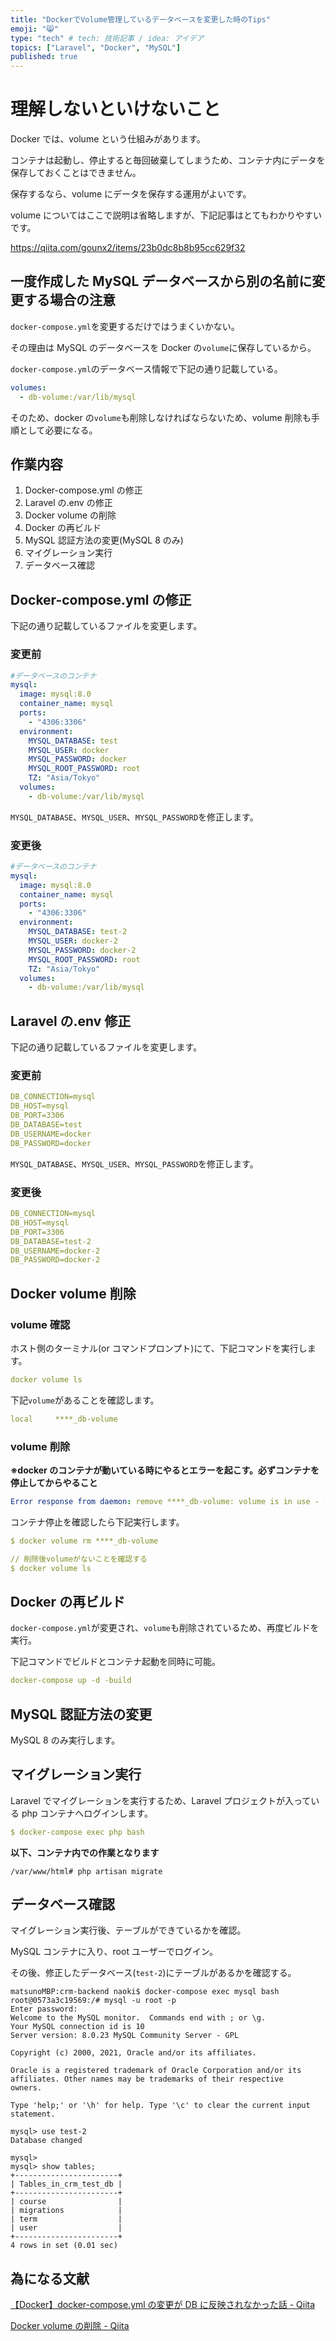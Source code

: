 ```yaml
---
title: "DockerでVolume管理しているデータベースを変更した時のTips"
emoji: "😸"
type: "tech" # tech: 技術記事 / idea: アイデア
topics: ["Laravel", "Docker", "MySQL"]
published: true
---
```


# 理解しないといけないこと

Docker では、volume という仕組みがあります。

コンテナは起動し、停止すると毎回破棄してしまうため、コンテナ内にデータを保存しておくことはできません。

保存するなら、volume にデータを保存する運用がよいです。

volume についてはここで説明は省略しますが、下記記事はとてもわかりやすいです。

https://qiita.com/gounx2/items/23b0dc8b8b95cc629f32

## 一度作成した MySQL データベースから別の名前に変更する場合の注意

`docker-compose.yml`を変更するだけではうまくいかない。

その理由は MySQL のデータベースを Docker の`volume`に保存しているから。

`docker-compose.yml`のデータベース情報で下記の通り記載している。

```yaml
volumes:
  - db-volume:/var/lib/mysql
```

そのため、docker の`volume`も削除しなければならないため、volume 削除も手順として必要になる。

## 作業内容

1. Docker-compose.yml の修正
2. Laravel の.env の修正
3. Docker volume の削除
4. Docker の再ビルド
5. MySQL 認証方法の変更(MySQL 8 のみ)
6. マイグレーション実行
7. データベース確認

## Docker-compose.yml の修正

下記の通り記載しているファイルを変更します。

### **変更前**

```yaml
#データベースのコンテナ
mysql:
  image: mysql:8.0
  container_name: mysql
  ports:
    - "4306:3306"
  environment:
    MYSQL_DATABASE: test
    MYSQL_USER: docker
    MYSQL_PASSWORD: docker
    MYSQL_ROOT_PASSWORD: root
    TZ: "Asia/Tokyo"
  volumes:
    - db-volume:/var/lib/mysql
```

`MYSQL_DATABASE`、`MYSQL_USER`、`MYSQL_PASSWORD`を修正します。

### **変更後**

```yaml
#データベースのコンテナ
mysql:
  image: mysql:8.0
  container_name: mysql
  ports:
    - "4306:3306"
  environment:
    MYSQL_DATABASE: test-2
    MYSQL_USER: docker-2
    MYSQL_PASSWORD: docker-2
    MYSQL_ROOT_PASSWORD: root
    TZ: "Asia/Tokyo"
  volumes:
    - db-volume:/var/lib/mysql
```

## Laravel の.env 修正

下記の通り記載しているファイルを変更します。

### **変更前**

```yaml
DB_CONNECTION=mysql
DB_HOST=mysql
DB_PORT=3306
DB_DATABASE=test
DB_USERNAME=docker
DB_PASSWORD=docker
```

`MYSQL_DATABASE`、`MYSQL_USER`、`MYSQL_PASSWORD`を修正します。

### **変更後**

```yaml
DB_CONNECTION=mysql
DB_HOST=mysql
DB_PORT=3306
DB_DATABASE=test-2
DB_USERNAME=docker-2
DB_PASSWORD=docker-2
```

## Docker volume 削除

### volume 確認

ホスト側のターミナル(or コマンドプロンプト)にて、下記コマンドを実行します。

```yaml
docker volume ls
```

下記`volume`があることを確認します。

```yaml
local     ****_db-volume
```

### volume 削除

**※docker のコンテナが動いている時にやるとエラーを起こす。必ずコンテナを停止してからやること**

```yaml
Error response from daemon: remove ****_db-volume: volume is in use - [48abed9a0abfe9b06a5bba351f0ea862d16ead41d40e48a50981a0dec5c72a29]
```

コンテナ停止を確認したら下記実行します。

```yaml
$ docker volume rm ****_db-volume

// 削除後volumeがないことを確認する
$ docker volume ls
```

## Docker の再ビルド

`docker-compose.yml`が変更され、`volume`も削除されているため、再度ビルドを実行。

下記コマンドでビルドとコンテナ起動を同時に可能。

```yaml
docker-compose up -d -build
```

## MySQL 認証方法の変更

MySQL 8 のみ実行します。

## マイグレーション実行

Laravel でマイグレーションを実行するため、Laravel プロジェクトが入っている php コンテナへログインします。

```yaml
$ docker-compose exec php bash
```

**以下、コンテナ内での作業となります**

```
/var/www/html# php artisan migrate
```

## データベース確認

マイグレーション実行後、テーブルができているかを確認。

MySQL コンテナに入り、root ユーザーでログイン。

その後、修正したデータベース(`test-2`)にテーブルがあるかを確認する。

```
matsunoMBP:crm-backend naoki$ docker-compose exec mysql bash
root@0573a3c19569:/# mysql -u root -p
Enter password:
Welcome to the MySQL monitor.  Commands end with ; or \g.
Your MySQL connection id is 10
Server version: 8.0.23 MySQL Community Server - GPL

Copyright (c) 2000, 2021, Oracle and/or its affiliates.

Oracle is a registered trademark of Oracle Corporation and/or its
affiliates. Other names may be trademarks of their respective
owners.

Type 'help;' or '\h' for help. Type '\c' to clear the current input statement.

mysql> use test-2
Database changed

mysql>
mysql> show tables;
+-----------------------+
| Tables_in_crm_test_db |
+-----------------------+
| course                |
| migrations            |
| term                  |
| user                  |
+-----------------------+
4 rows in set (0.01 sec)
```

## 為になる文献

[【Docker】docker-compose.yml の変更が DB に反映されなかった話 - Qiita](https://qiita.com/rebi/items/2bd8924ec89c4c779a50)

[Docker volume の削除 - Qiita](https://qiita.com/Ikumi/items/b319a12d7e2c9f7b904d)
